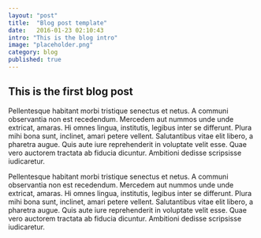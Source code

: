 ```yaml
---
layout: "post"
title:  "Blog post template"
date:   2016-01-23 02:10:43
intro: "This is the blog intro"
image: "placeholder.png"
category: blog
published: true
---
```


## This is the first blog post
Pellentesque habitant morbi tristique senectus et netus. A communi observantia non est recedendum. Mercedem aut nummos unde unde extricat, amaras.
Hi omnes lingua, institutis, legibus inter se differunt. Plura mihi bona sunt, inclinet, amari petere vellent. Salutantibus vitae elit libero, a pharetra augue. Quis aute iure reprehenderit in voluptate velit esse. Quae vero auctorem tractata ab fiducia dicuntur. Ambitioni dedisse scripsisse iudicaretur.

Pellentesque habitant morbi tristique senectus et netus. A communi observantia non est recedendum. Mercedem aut nummos unde unde extricat, amaras.
Hi omnes lingua, institutis, legibus inter se differunt. Plura mihi bona sunt, inclinet, amari petere vellent. Salutantibus vitae elit libero, a pharetra augue. Quis aute iure reprehenderit in voluptate velit esse. Quae vero auctorem tractata ab fiducia dicuntur. Ambitioni dedisse scripsisse iudicaretur.
